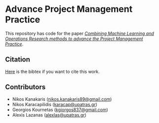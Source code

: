 # Advance Project Management Practice
This repository has code for the paper [*Combining Machine Learning and Operations Research methods to advance the Project Management Practice*](https://www.google.com). 


## Citation
[Here]() is the bibtex if you want to cite this work.

## Contributors
* Nikos Kanakaris (nikos.kanakaris89@gmail.com)
* Nikos Karacapilidis (karacap@upatras.gr)
* Georgios Kournetas (kgiorgos837@gmail.com)
* Alexis Lazanas (alexlas@upatras.gr)
